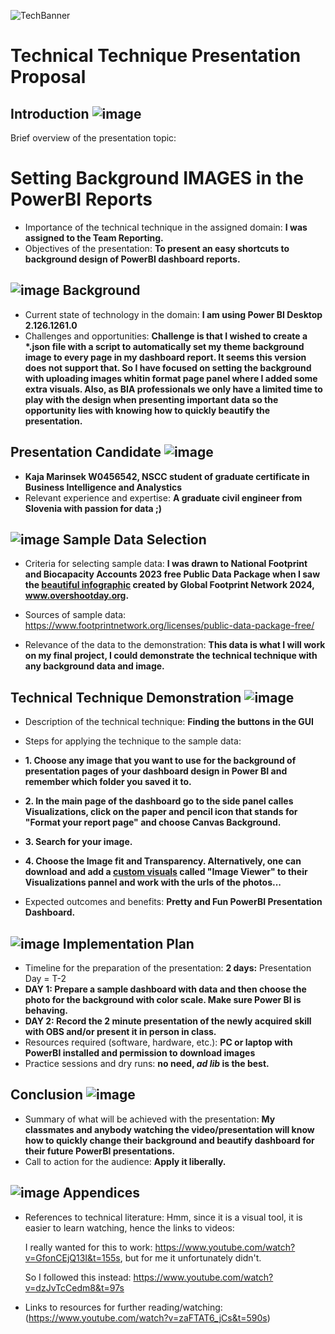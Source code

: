 ![TechBanner](https://github.com/KajaMarinsek/Presentation-DOCS/blob/main/images/TechBanner.png)


# Technical Technique Presentation Proposal


## Introduction  ![image](https://github.com/KajaMarinsek/Presentation-DOCS/blob/main/images/ICON_cogwheel.png) 

Brief overview of the presentation topic: 
# Setting Background IMAGES in the PowerBI Reports
- Importance of the technical technique in the assigned domain: __I was assigned to the Team Reporting.__
- Objectives of the presentation: __To present an easy shortcuts to background design of PowerBI dashboard reports.__

##  ![image](https://github.com/KajaMarinsek/Presentation-DOCS/blob/main/images/ICON_cogwheel.png)  Background
- Current state of technology in the domain: __I am using Power BI Desktop 2.126.1261.0__
- Challenges and opportunities: __Challenge is that I wished to create a *.json file with a script to automatically set my theme background image to every page in my dashboard report. It seems this version does not support that. So I have focused on setting the background with uploading images whitin format page panel where I added some extra visuals.
Also, as BIA professionals we only have a limited time to play with the design when presenting important data so the opportunity lies with knowing how to quickly beautify the presentation.__

## Presentation Candidate   ![image](https://github.com/KajaMarinsek/Presentation-DOCS/blob/main/images/ICON_cogwheel.png) 
- __Kaja Marinsek W0456542, NSCC student of graduate certificate in Business Intelligence and Analystics__
- Relevant experience and expertise: __A graduate civil engineer from Slovenia with passion for data ;)__

##  ![image](https://github.com/KajaMarinsek/Presentation-DOCS/blob/main/images/ICON_cogwheel.png)  Sample Data Selection
- Criteria for selecting sample data: __I was drawn to National Footprint and Biocapacity Accounts 2023 free Public Data Package when I saw the [beautiful infographic](https://overshoot.footprintnetwork.org/newsroom/country-overshoot-days/) created by Global Footprint Network 2024, www.overshootday.org.__
  
- Sources of sample data: https://www.footprintnetwork.org/licenses/public-data-package-free/
  
- Relevance of the data to the demonstration: __This data is what I will work on my final project, I could demonstrate the technical technique with any background data and image.__

## Technical Technique Demonstration   ![image](https://github.com/KajaMarinsek/Presentation-DOCS/blob/main/images/ICON_cogwheel.png) 
- Description of the technical technique: __Finding the buttons in the GUI__
- Steps for applying the technique to the sample data:
- __1. Choose any image that you want to use for the background of presentation pages of your dashboard design in Power BI and remember which folder you saved it to.__
-  __2. In the main page of the dashboard go to the side panel calles Visualizations, click on the paper and pencil icon that stands for "Format your report page" and choose Canvas Background.__
- __3. Search for your image.__
- __4. Choose the Image fit and Transparency.
      Alternatively, one can download and add a [custom visuals](https://pragmaticworksonline.sharepoint.com/sites/FileShare/Shared%20Documents/Forms/FileView.aspx?id=%2Fsites%2FFileShare%2FShared%20Documents%2FTraining%2FPower%20BI%20Custom%20Visuals%2FCustom%20Visuals&p=true&ga=1) called "Image Viewer" to their Visualizations pannel and work with the urls of the photos...__

- Expected outcomes and benefits: __Pretty and Fun PowerBI Presentation Dashboard.__

##  ![image](https://github.com/KajaMarinsek/Presentation-DOCS/blob/main/images/ICON_cogwheel.png)   Implementation Plan
- Timeline for the preparation of the presentation: __2 days:__ Presentation Day = T-2
- __DAY 1: Prepare a sample dashboard with data and then choose the photo for the background with color scale. Make sure Power BI is behaving.__
- __DAY 2: Record the 2 minute presentation of the newly acquired skill with OBS and/or present it in person in class.__
- Resources required (software, hardware, etc.): __PC or laptop with PowerBI installed and permission to download images__
- Practice sessions and dry runs: __no need, _ad lib_ is the best.__

## Conclusion   ![image](https://github.com/KajaMarinsek/Presentation-DOCS/blob/main/images/ICON_cogwheel.png) 
- Summary of what will be achieved with the presentation: __My classmates and anybody watching the video/presentation will know how to quickly change their background and beautify dashboard for their future PowerBI presentations.__
- Call to action for the audience: __Apply it liberally.__

##   ![image](https://github.com/KajaMarinsek/Presentation-DOCS/blob/main/images/ICON_cogwheel.png)  Appendices
- References to technical literature: Hmm, since it is a visual tool, it is easier to learn watching, hence the links to videos:

   I really wanted for this to work: https://www.youtube.com/watch?v=GfonCEjQ13I&t=155s, but for me it unfortunately didn't.

  So I followed this instead: https://www.youtube.com/watch?v=dzJvTcCedm8&t=97s

- Links to resources for further reading/watching: (https://www.youtube.com/watch?v=zaFTAT6_jCs&t=590s)
